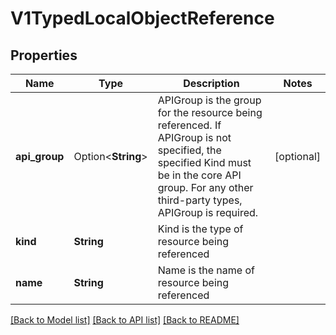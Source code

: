 # V1TypedLocalObjectReference

## Properties

Name | Type | Description | Notes
------------ | ------------- | ------------- | -------------
**api_group** | Option<**String**> | APIGroup is the group for the resource being referenced. If APIGroup is not specified, the specified Kind must be in the core API group. For any other third-party types, APIGroup is required. | [optional]
**kind** | **String** | Kind is the type of resource being referenced | 
**name** | **String** | Name is the name of resource being referenced | 

[[Back to Model list]](../README.md#documentation-for-models) [[Back to API list]](../README.md#documentation-for-api-endpoints) [[Back to README]](../README.md)


